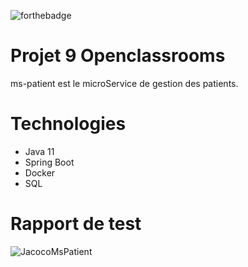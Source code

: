 ![forthebadge](https://forthebadge.com/images/badges/made-with-java.svg)

# Projet 9 Openclassrooms

ms-patient est le microService de gestion des patients.

# Technologies

- Java 11
- Spring Boot
- Docker
- SQL

# Rapport de test

![JacocoMsPatient](https://user-images.githubusercontent.com/60702552/205735736-79bfb2e9-db73-4d14-b8ae-65967ae8fb6b.PNG)
